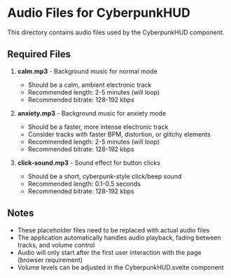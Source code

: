 # Audio Files for CyberpunkHUD

This directory contains audio files used by the CyberpunkHUD component.

## Required Files

1. **calm.mp3** - Background music for normal mode
   - Should be a calm, ambient electronic track
   - Recommended length: 2-5 minutes (will loop)
   - Recommended bitrate: 128-192 kbps

2. **anxiety.mp3** - Background music for anxiety mode
   - Should be a faster, more intense electronic track
   - Consider tracks with faster BPM, distortion, or glitchy elements
   - Recommended length: 2-5 minutes (will loop)
   - Recommended bitrate: 128-192 kbps

3. **click-sound.mp3** - Sound effect for button clicks
   - Should be a short, cyberpunk-style click/beep sound
   - Recommended length: 0.1-0.5 seconds
   - Recommended bitrate: 128-192 kbps

## Notes

- These placeholder files need to be replaced with actual audio files
- The application automatically handles audio playback, fading between tracks, and volume control
- Audio will only start after the first user interaction with the page (browser requirement)
- Volume levels can be adjusted in the CyberpunkHUD.svelte component 